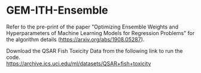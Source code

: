 # GEM-ITH-Ensemble
Refer to the pre-print of the paper "Optimizing Ensemble Weights and Hyperparameters of Machine Learning Models for Regression Problems" for the algorithm details (https://arxiv.org/abs/1908.05287).

Download the QSAR Fish Toxicity Data from the following link to run the code.  
https://archive.ics.uci.edu/ml/datasets/QSAR+fish+toxicity
 
